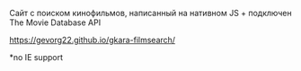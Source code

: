 Сайт с поиском кинофильмов, написанный на нативном JS + подключен The Movie Database API

https://gevorg22.github.io/gkara-filmsearch/

*no IE support
